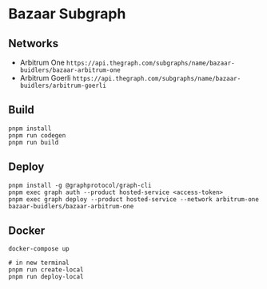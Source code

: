 # Bazaar Subgraph

## Networks

- Arbitrum One `https://api.thegraph.com/subgraphs/name/bazaar-buidlers/bazaar-arbitrum-one`
- Arbitrum Goerli `https://api.thegraph.com/subgraphs/name/bazaar-buidlers/arbitrum-goerli`

## Build

```
pnpm install
pnpm run codegen
pnpm run build
```

## Deploy

```
pnpm install -g @graphprotocol/graph-cli
pnpm exec graph auth --product hosted-service <access-token>
pnpm exec graph deploy --product hosted-service --network arbitrum-one bazaar-buidlers/bazaar-arbitrum-one
```

## Docker

```
docker-compose up

# in new terminal
pnpm run create-local
pnpm run deploy-local
```
